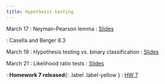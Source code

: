 ```yaml
---
title: Hypothesis testing
---
```


March 17
: Neyman-Pearson lemma
  : [Slides](https://sta711-s25.github.io/slides/lecture_21.pdf)
  
: Casella and Berger 8.3
      
March 19
: Hypothesis testing vs. binary classification
  : [Slides](https://sta711-s25.github.io/slides/lecture_22.pdf)

March 21
: Likelihood ratio tests
  : [Slides](https://sta711-s25.github.io/slides/lecture_23.pdf)
  
: **Homework 7 released**{: .label .label-yellow }
  : [HW 7](https://sta711-s25.github.io/homework/HW7.pdf)